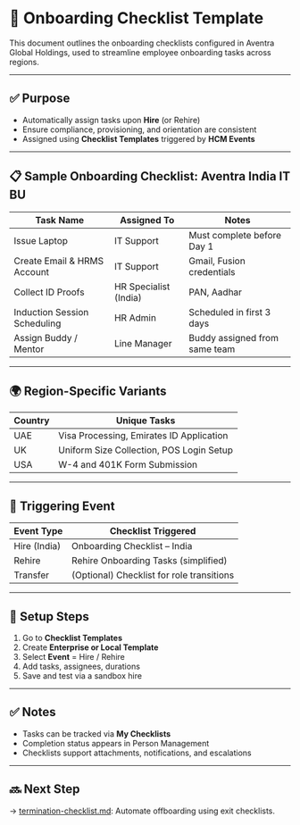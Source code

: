 # 📝 Onboarding Checklist Template

This document outlines the onboarding checklists configured in Aventra Global Holdings, used to streamline employee onboarding tasks across regions.

---

## ✅ Purpose

- Automatically assign tasks upon **Hire** (or Rehire)
- Ensure compliance, provisioning, and orientation are consistent
- Assigned using **Checklist Templates** triggered by **HCM Events**

---

## 📋 Sample Onboarding Checklist: Aventra India IT BU

| Task Name                     | Assigned To           | Notes                                |
|-------------------------------|------------------------|---------------------------------------|
| Issue Laptop                  | IT Support             | Must complete before Day 1           |
| Create Email & HRMS Account   | IT Support             | Gmail, Fusion credentials            |
| Collect ID Proofs             | HR Specialist (India)  | PAN, Aadhar                          |
| Induction Session Scheduling  | HR Admin               | Scheduled in first 3 days            |
| Assign Buddy / Mentor         | Line Manager           | Buddy assigned from same team        |

---

## 🌍 Region-Specific Variants

| Country  | Unique Tasks                                         |
|----------|------------------------------------------------------|
| UAE      | Visa Processing, Emirates ID Application             |
| UK       | Uniform Size Collection, POS Login Setup             |
| USA      | W-4 and 401K Form Submission                         |

---

## 🔁 Triggering Event

| Event Type   | Checklist Triggered |
|--------------|----------------------|
| Hire (India) | Onboarding Checklist – India |
| Rehire       | Rehire Onboarding Tasks (simplified) |
| Transfer     | (Optional) Checklist for role transitions |

---

## 🔧 Setup Steps

1. Go to **Checklist Templates**
2. Create **Enterprise or Local Template**
3. Select **Event** = Hire / Rehire
4. Add tasks, assignees, durations
5. Save and test via a sandbox hire

---

## ✅ Notes

- Tasks can be tracked via **My Checklists**
- Completion status appears in Person Management
- Checklists support attachments, notifications, and escalations

---

## 🔜 Next Step

→ [termination-checklist.md](termination-checklist.md): Automate offboarding using exit checklists.

